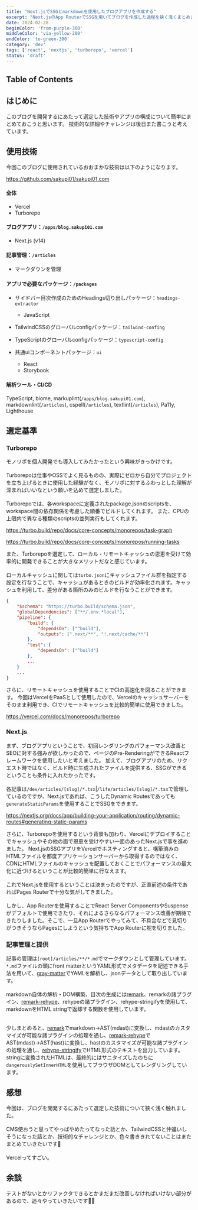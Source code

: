 ```yaml
---
title: "Next.jsでSSGとmarkdownを使用したブログアプリを作成する"
excerpt: "Next.jsのApp RouterでSSGを用いてブログを作成した過程を狭く浅くまとめます。使用技術や技術選定の話が中心です。"
date: 2024-02-28
beginColor: 'from-purple-300'
middleColor: 'via-yellow-200'
endColor: 'to-green-300'
category: 'dev'
tags: ['react', 'nextjs', 'turborepo', 'vercel']
status: 'draft'
---
```

## Table of Contents

## はじめに

このブログを開発するにあたって選定した技術やアプリの構成について簡単にまとめておこうと思います。
技術的な詳細やチャレンジは後日また書こうと考えています。

## 使用技術

今回このブログに使用されているおおまかな技術は以下のようになります。

<https://github.com/sakupi01/sakupi01.com>

#### 全体

- Vercel
- Turborepo

#### ブログアプリ：`/apps/blog.sakupi01.com`

- Next.js (v14)

#### 記事管理：`/articles`

- マークダウンを管理

#### アプリで必要なパッケージ：`/packages`

- サイドバー目次作成のためのHeadings切り出しパッケージ：`headings-extractor`
  - JavaScript
- TailwindCSSのグローバルconfigパッケージ：`tailwind-confing`

- TypeScriptのグローバルconfigパッケージ：`typescript-config`

- 共通uiコンポーネントパッケージ：`ui`
  - React
  - Storybook

#### 解析ツール・CI/CD
<!-- textlint-disable -->
TypeScript, biome, markuplint(`/apps/blog.sakupi01.com`), markdownlint(`/articles`), cspell(`/articles`), textlint(`/articles`), Pa11y, Lighthouse
<!-- textlint-enable -->

## 選定基準

### Turborepo

モノリポを個人開発でも導入してみたかったという興味がきっかけです。
<br/>
<br/>
Turborepoは仕事やOSSでよく見るものの、実際にゼロから自分でプロジェクトを立ち上げるときに使用した経験がなく、モノリポに対するふわっとした理解が深まればいいなという願いを込めて選定しました。
<br/>
<br/>
Turborepoでは、各workspaceに定義されたpackage.jsonのscriptsを、workspace間の依存関係を考慮した順番でビルドしてくれます。
また、CPUの上限内で異なる種類のscriptsの並列実行もしてくれます。

<https://turbo.build/repo/docs/core-concepts/monorepos/task-graph>

<https://turbo.build/repo/docs/core-concepts/monorepos/running-tasks>

また、Turborepoを選定して、ローカル・リモートキャッシュの恩恵を受けて効率的に開発できることが大きなメリットだなと感じています。
<br/>
<br/>
ローカルキャッシュに関しては`turbo.json`にキャッシュファイル群を指定する設定を行なうことで、キャッシュがあるときのビルドが効率化されます。キャッシュを利用して、差分がある箇所のみのビルドを行なうことができます。

```json showLineNumbers {7} title="turbo.json"
{
    "$schema": "https://turbo.build/schema.json",
    "globalDependencies": ["**/.env.*local"],
    "pipeline": {
        "build": {
            "dependsOn": ["^build"],
            "outputs": [".next/**", "!.next/cache/**"]
        },
        "test": {
            "dependsOn": ["^build"]
        },
        ...
    }
    ...
}
```

さらに、リモートキャッシュを使用することでCIの高速化を図ることができます。
今回はVercelをPaaSとして使用したので、Vercelのキャッシュサーバーをそのまま利用でき、CIでリモートキャッシュを比較的簡単に使用できました。

<https://vercel.com/docs/monorepos/turborepo>

### Next.js

まず、ブログアプリということで、初回レンダリングのパフォーマンス改善とSEOに対する強みが欲しかったので、ページのPre-RenderingができるReactフレームワークを使用したいと考えました。
加えて、ブログアプリのため、リクエスト時ではなく、ビルド時に生成されたファイルを提供する、SSGができるということも条件に入れたかったです。
<br/>
<br/>
各記事は`/dev/articles/[slug]/*.tsx`|`/life/articles/[slug]/*.tsx`で管理しているのですが、Next.jsであれば、こうしたDynamic Routesであっても`generateStaticParams`を使用することでSSGをできます。

<https://nextjs.org/docs/app/building-your-application/routing/dynamic-routes#generating-static-params>

さらに、Turborepoを使用するという背景も加わり、Vercelにデプロイすることでキャッシュやその他の面で恩恵を受けやすい一面のあったNext.jsで事を進めました。
Next.jsのSSGアプリをVercelでホスティングすると、構築済みのHTMLファイルを都度アプリケーションサーバーから取得するのではなく、CDNにHTMLファイルのキャッシュを配置しておくことでパフォーマンスの最大化に近づけるということが比較的簡単に行なえます。
<br/>
<br/>
これでNext.jsを使用するということは決まったのですが、正直前述の条件であればPages Routerで十分な気がしてきました。
<br/>
<br/>
しかし、App Routerを使用することでReact Server ComponentsやSuspenseがデフォルトで使用できたり、それによるさらなるパフォーマンス改善が期待できたりしました。そこで、一旦App Routerでやってみて、不具合などで見切りがつきそうならPagesにしようという気持ちでApp Routerに舵を切りました。

### 記事管理と提供

記事の管理は`[root]/articles/**/*.md`でマークダウンとして管理しています。
`*.md`ファイルの頭にfront matterというYAML形式でメタデータを記述できる手法を用いて、[gray-matter](https://www.npmjs.com/package/gray-matter)でYAMLを解析し、jsonデータとして取り出しています。
<br/>
<br/>
markdown自体の解析・DOM構築、目次の生成には[remark](https://github.com/remarkjs/remark)、remarkの諸プラグイン、[remark-rehype](https://github.com/remarkjs/remark-rehype)、rehypeの諸プラグイン、rehype-stringifyを使用して、markdownをHTML stringで返却する関数を使用しています。
<br/>
<br/>
<!-- textlint-disable -->
少しまとめると、[remark](https://github.com/remarkjs/remark)でmarkdown→AST(mdast)に変換し、mdastのカスタマイズが可能な諸プラグインの処理を通し、[remark-rehype](https://github.com/remarkjs/remark-rehype)でAST(mdast)→AST(hast)に変換し、hastのカスタマイズが可能な諸プラグインの処理を通し、[rehype-stringify](https://www.npmjs.com/package/rehype-stringify)でHTML形式のテキストを出力しています。
stringに変換されたHTMLは、最終的にはサニタイズしたのちに`dangerouslySetInnerHTML`を使用してブラウザDOMとしてレンダリングしています。
<!-- textlint-enable -->

## 感想

今回は、ブログを開発するにあたって選定した技術について狭く浅く触れました。
<br/>
<br/>
CMS使おうと思ってやっぱやめたってなった話とか、TailwindCSSと仲違いしそうになった話とか、技術的なチャレンジとか、色々書ききれてないことはまたまとめていきたいです🌸
<br/>
<br/>
Vercelってすごい。

## 余談
<!-- textlint-disable -->
テストがないとかリファクタできるとかまだまだ改善しなければいけない部分があるので、追々やっていきたいです🤸🏻
<!-- textlint-enable -->
